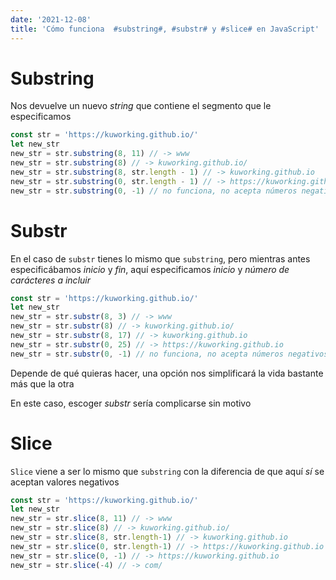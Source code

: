 ```yaml
---
date: '2021-12-08'
title: 'Cómo funciona  #substring#, #substr# y #slice# en JavaScript'
---
```


# Substring

Nos devuelve un nuevo _string_ que contiene el segmento que le especificamos

<!-- prettier-ignore -->
```js
const str = 'https://kuworking.github.io/'
let new_str
new_str = str.substring(8, 11) // -> www
new_str = str.substring(8) // -> kuworking.github.io/
new_str = str.substring(8, str.length - 1) // -> kuworking.github.io
new_str = str.substring(0, str.length - 1) // -> https://kuworking.github.io
new_str = str.substring(0, -1) // no funciona, no acepta números negativos
```

# Substr

En el caso de `substr` tienes lo mismo que `substring`, pero mientras antes especificábamos _inicio_ y _fin_, aquí especificamos _inicio_ y _número de carácteres a incluir_

<!-- prettier-ignore -->
```js
const str = 'https://kuworking.github.io/'
let new_str
new_str = str.substr(8, 3) // -> www
new_str = str.substr(8) // -> kuworking.github.io/
new_str = str.substr(8, 17) // -> kuworking.github.io
new_str = str.substr(0, 25) // -> https://kuworking.github.io
new_str = str.substr(0, -1) // no funciona, no acepta números negativos
```

Depende de qué quieras hacer, una opción nos simplificará la vida bastante más que la otra

En este caso, escoger _substr_ sería complicarse sin motivo

# Slice

`Slice` viene a ser lo mismo que `substring` con la diferencia de que aquí _sí_ se aceptan valores negativos

<!-- prettier-ignore -->
```js
const str = 'https://kuworking.github.io/'
let new_str
new_str = str.slice(8, 11) // -> www
new_str = str.slice(8) // -> kuworking.github.io/
new_str = str.slice(8, str.length-1) // -> kuworking.github.io
new_str = str.slice(0, str.length-1) // -> https://kuworking.github.io
new_str = str.slice(0, -1) // -> https://kuworking.github.io
new_str = str.slice(-4) // -> com/
```
